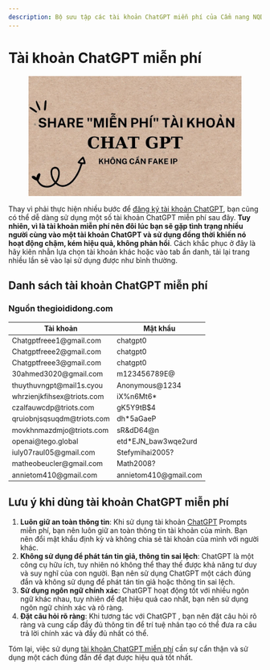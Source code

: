 ```yaml
---
description: Bộ sưu tập các tài khoản ChatGPT miễn phí của Cẩm nang NQDEV
---
```


# Tài khoản ChatGPT miễn phí

<figure><img src=".gitbook/assets/image (1).png" alt=""><figcaption></figcaption></figure>

Thay vì phải thực hiện nhiều bước để [đăng ký tài khoản ChatGPT](broken-reference), bạn cũng có thể dễ dàng sử dụng một số tài khoản ChatGPT miễn phí sau đây. **Tuy nhiên, vì là tài khoản miễn phí nên đôi lúc bạn sẽ gặp tình trạng nhiều người cùng vào một tài khoản ChatGPT và sử dụng đồng thời khiến nó hoạt động chậm, kém hiệu quả, không phản hồi**. Cách khắc phục ở đây là hãy kiên nhẫn lựa chọn tài khoản khác hoặc vào tab ẩn danh, tải lại trang nhiều lần sẽ vào lại sử dụng được như bình thường.

## Danh sách tài khoản **ChatGPT miễn phí**

### Nguồn thegioididong.com

<table data-card-size="large" data-view="cards"><thead><tr><th>Tài khoản</th><th>Mật khẩu</th></tr></thead><tbody><tr><td>Chatgptfreee1@gmail.com</td><td>chatgpt0</td></tr><tr><td>Chatgptfreee2@gmail.com</td><td>chatgpt0</td></tr><tr><td>Chatgptfreee3@gmail.com</td><td>chatgpt0</td></tr><tr><td>30ahmed3020@gmail.com</td><td>m123456789E@</td></tr><tr><td>thuythuvngpt@mail1s.cyou</td><td>Anonymous@1234</td></tr><tr><td>whrzienjkfihsex@triots.com</td><td>iX%n6Mt6*</td></tr><tr><td>czalfauwcdp@triots.com</td><td>gK5Y9tB$4</td></tr><tr><td>qruiobnjsqsuqdm@triots.com</td><td>dh*5aGaeP</td></tr><tr><td>movkhnmazdmjo@triots.com</td><td>sR&#x26;dD64@n</td></tr><tr><td>openai@tego.global</td><td>etd*EJN_baw3wqe2urd</td></tr><tr><td>iuly07raul05@gmail.com</td><td>Stefymihai2005?</td></tr><tr><td>matheobeucler@gmail.com</td><td>Math2008?</td></tr><tr><td>annietom410@gmail.com</td><td>annietom410@gmail.com</td></tr></tbody></table>

## Lưu ý khi dùng tài khoản ChatGPT miễn phí

1. **Luôn giữ an toàn thông tin**: Khi sử dụng tài khoản [ChatGPT](broken-reference) Prompts miễn phí, bạn nên luôn giữ an toàn thông tin tài khoản của mình. Bạn nên đổi mật khẩu định kỳ và không chia sẻ tài khoản của mình với người khác.
2. **Không sử dụng để phát tán tin giả, thông tin sai lệch**: ChatGPT là một công cụ hữu ích, tuy nhiên nó không thể thay thế được khả năng tư duy và suy nghĩ của con người. Bạn nên sử dụng ChatGPT một cách đúng đắn và không sử dụng để phát tán tin giả hoặc thông tin sai lệch.
3. **Sử dụng ngôn ngữ chính xác**: ChatGPT hoạt động tốt với nhiều ngôn ngữ khác nhau, tuy nhiên để đạt hiệu quả cao nhất, bạn nên sử dụng ngôn ngữ chính xác và rõ ràng.
4. **Đặt câu hỏi rõ ràng**: Khi tương tác với ChatGPT , bạn nên đặt câu hỏi rõ ràng và cung cấp đầy đủ thông tin để trí tuệ nhân tạo có thể đưa ra câu trả lời chính xác và đầy đủ nhất có thể.

Tóm lại, việc sử dụng [tài khoản ChatGPT miễn phí](tai-khoan-chatgpt-mien-phi.md) cần sự cẩn thận và sử dụng một cách đúng đắn để đạt được hiệu quả tốt nhất.
